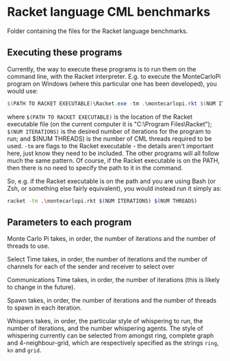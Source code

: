 # Racket language CML benchmarks

Folder containing the files for the Racket language benchmarks.

## Executing these programs

Currently, the way to execute these programs is to run them on the command line, with the Racket interpreter.  E.g. to execute the MonteCarloPi program on Windows (where this particular one has been developed), you would use:

```powershell
$(PATH TO RACKET EXECUTABLE)\Racket.exe -tm .\montecarlopi.rkt $(NUM ITERATIONS) $(NUM THREADS)
```

where `$(PATH TO RACKET EXECUTABLE)` is the location of the Racket executable file (on the current computer it is "C:\Program Files\Racket"); `$(NUM ITERATIONS)` is the desired number of iterations for the program to run; and $(NUM THREADS) is the number of CML threads required to be used.  `-tm` are flags to the Racket executable - the details aren't important here, just know they need to be included.  The other programs will all follow much the same pattern.  Of course, if the Racket executable is on the PATH, then there is no need to specify the path to it in the command.

So, e.g. if the Racket executable is on the path and you are using Bash (or Zsh, or something else fairly equivalent), you would instead run it simply as:

```Bash
racket -tm .\montecarlopi.rkt $(NUM ITERATIONS) $(NUM THREADS)
```

## Parameters to each program

Monte Carlo Pi takes, in order, the number of iterations and the number of threads to use.

Select Time takes, in order, the number of iterations and the number of channels for each of the sender and receiver to select over

Communications Time takes, in order, the number of iterations (this is likely to change in the future).

Spawn takes, in order, the number of iterations and the number of threads to spawn in each iteration.

Whispers takes, in order, the particular style of whispering to run, the number of iterations, and the number whispering agents.  The style of whispering currently can be selected from amongst ring, complete graph and 4-neighbour-grid, which are respectively specified as the strings `ring`, `kn` and `grid`.
